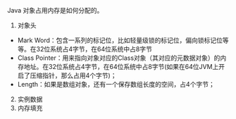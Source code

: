 Java 对象占用内存是如何分配的。

1. 对象头
 - Mark Word：包含一系列的标记位，比如轻量级锁的标记位，偏向锁标记位等等。在32位系统占4字节，在64位系统中占8字节
 - Class Pointer：用来指向对象对应的Class对象（其对应的元数据对象）的内存地址。在32位系统占4字节，在64位系统中占8字节(如果在64位JVM上开启了压缩指针，那么占用4个字节)；
 - Length：如果是数组对象，还有一个保存数组长度的空间，占4个字节；
2. 实例数据
3. 内存填充
